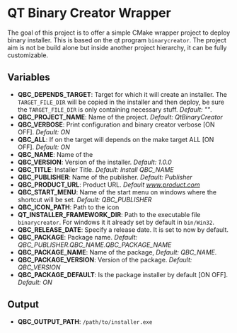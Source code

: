 # QT Binary Creator Wrapper

The goal of this project is to offer a simple CMake wrapper project to deploy binary installer. This is based on the qt program `binarycreator`. The project aim is not be build alone but inside another project hierarchy, it can be fully customizable.

## Variables

* **QBC_DEPENDS_TARGET**: Target for which it will create an installer. The `TARGET_FILE_DIR` will be copied in the installer and then deploy, be sure the `TARGET_FILE_DIR` is only containing necessary stuff. *Default: ""*.
* **QBC_PROJECT_NAME**: Name of the project. *Default: QtBinaryCreator*
* **QBC_VERBOSE**: Print configuration and binary creator verbose [ON OFF]. *Default: ON*
* **QBC_ALL**: If on the target will depends on the make target ALL [ON OFF]. *Default: ON*
* **QBC_NAME**: Name of the
* **QBC_VERSION**: Version of the installer. *Default: 1.0.0*
* **QBC_TITLE**: Installer Title. *Default: Install QBC_NAME*
* **QBC_PUBLISHER**: Name of the publisher. *Default: Publisher*
* **QBC_PRODUCT_URL**: Product URL. *Default www.product.com*
* **QBC_START_MENU**: Name of the start menu on windows where the shortcut will be set. *Default: QBC_PUBLISHER*
* **QBC_ICON_PATH**: Path to the icon
* **QT_INSTALLER_FRAMEWORK_DIR**: Path to the executable file `binarycreator`. For windows it it already set by default in `bin/Win32`.
* **QBC_RELEASE_DATE**: Specify a release date. It is set to now by default.
* **QBC_PACKAGE**: Package name. *Default: QBC_PUBLISHER.QBC_NAME.QBC_PACKAGE_NAME*
* **QBC_PACKAGE_NAME**: Name of the package, *Default: QBC_NAME.*
* **QBC_PACKAGE_VERSION**: Version of the package. *Default: QBC_VERSION*
* **QBC_PACKAGE_DEFAULT**: Is the package installer by default [ON OFF]. *Default: ON*

## Output

* **QBC_OUTPUT_PATH**:  `/path/to/installer.exe`